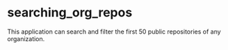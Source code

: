 # searching_org_repos
This application can search and filter the first 50 public repositories of any organization.
